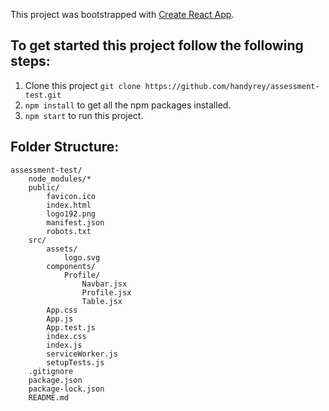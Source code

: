 This project was bootstrapped with [Create React App](https://github.com/facebook/create-react-app).

## To get started this project follow the following steps:
1. Clone this project ``git clone https://github.com/handyrey/assessment-test.git``
2. ``npm install`` to get all the npm packages installed.
3. ```npm start``` to run this project.

## Folder Structure:
```
assessment-test/
    node_modules/*
    public/
        favicon.ico
        index.html
        logo192.png
        manifest.json
        robots.txt
    src/
        assets/
            logo.svg
        components/
            Profile/
                Navbar.jsx
                Profile.jsx
                Table.jsx
        App.css
        App.js
        App.test.js
        index.css
        index.js
        serviceWorker.js
        setupTests.js
    .gitignore
    package.json
    package-lock.json
    README.md
```